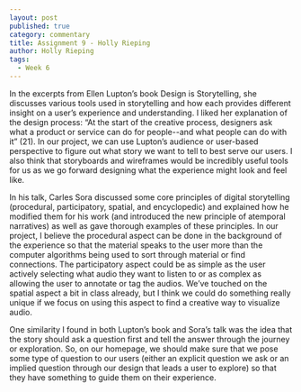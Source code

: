 ```yaml
---
layout: post
published: true
category: commentary
title: Assignment 9 - Holly Rieping
author: Holly Rieping
tags:
  - Week 6
---
```

In the excerpts from Ellen Lupton’s book Design is Storytelling, she discusses various tools used in storytelling and how each provides different insight on a user’s experience and understanding. I liked her explanation of the design process: “At the start of the creative process, designers ask what a product or service can do for people--and what people can do with it” (21). In our project, we can use Lupton’s audience or user-based perspective to figure out what story we want to tell to best serve our users. I also think that storyboards and wireframes would be incredibly useful tools for us as we go forward designing what the experience might look and feel like. 

In his talk, Carles Sora discussed some core principles of digital storytelling (procedural, participatory, spatial, and encyclopedic) and explained how he modified them for his work (and introduced the new principle of atemporal narratives) as well as gave thorough examples of these principles. In our project, I believe the procedural aspect can be done in the background of the experience so that the material speaks to the user more than the computer algorithms being used to sort through material or find connections. The participatory aspect could be as simple as the user actively selecting what audio they want to listen to or as complex as allowing the user to annotate or tag the audios. We’ve touched on the spatial aspect a bit in class already, but I think we could do something really unique if we focus on using this aspect to find a creative way to visualize audio. 

One similarity I found in both Lupton’s book and Sora’s talk was the idea that the story should ask a question first and tell the answer through the journey or exploration. So, on our homepage, we should make sure that we pose some type of question to our users (either an explicit question we ask or an implied question through our design that leads a user to explore) so that they have something to guide them on their experience. 
